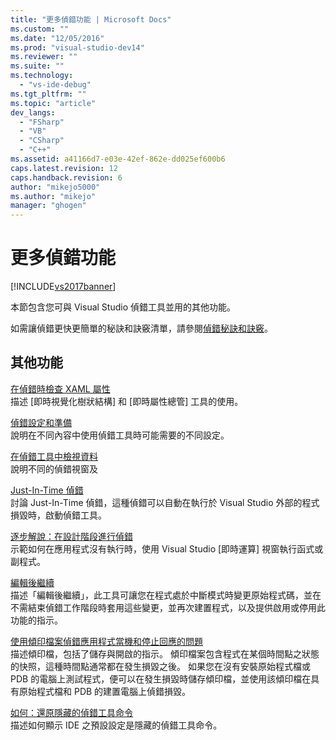 ```yaml
---
title: "更多偵錯功能 | Microsoft Docs"
ms.custom: ""
ms.date: "12/05/2016"
ms.prod: "visual-studio-dev14"
ms.reviewer: ""
ms.suite: ""
ms.technology: 
  - "vs-ide-debug"
ms.tgt_pltfrm: ""
ms.topic: "article"
dev_langs: 
  - "FSharp"
  - "VB"
  - "CSharp"
  - "C++"
ms.assetid: a41166d7-e03e-42ef-862e-dd025ef600b6
caps.latest.revision: 12
caps.handback.revision: 6
author: "mikejo5000"
ms.author: "mikejo"
manager: "ghogen"
---
```

# 更多偵錯功能
[!INCLUDE[vs2017banner](../code-quality/includes/vs2017banner.md)]

本節包含您可與 Visual Studio 偵錯工具並用的其他功能。  
  
 如需讓偵錯更快更簡單的秘訣和訣竅清單，請參閱[偵錯秘訣和訣竅](http://blogs.msdn.com/b/visualstudio/archive/2015/05/22/debugging-tips-and-tricks.aspx)。  
  
## 其他功能  
 [在偵錯時檢查 XAML 屬性](../debugger/inspect-xaml-properties-while-debugging.md)  
 描述 \[即時視覺化樹狀結構\] 和 \[即時屬性總管\] 工具的使用。  
  
 [偵錯設定和準備](../debugger/debugger-settings-and-preparation.md)  
 說明在不同內容中使用偵錯工具時可能需要的不同設定。  
  
 [在偵錯工具中檢視資料](../debugger/viewing-data-in-the-debugger.md)  
 說明不同的偵錯視窗及  
  
 [Just\-In\-Time 偵錯](../debugger/just-in-time-debugging-in-visual-studio.md)  
 討論 Just\-In\-Time 偵錯，這種偵錯可以自動在執行於 Visual Studio 外部的程式損毀時，啟動偵錯工具。  
  
 [逐步解說：在設計階段進行偵錯](../debugger/walkthrough-debugging-at-design-time.md)  
 示範如何在應用程式沒有執行時，使用 Visual Studio \[即時運算\] 視窗執行函式或副程式。  
  
 [編輯後繼續](../debugger/edit-and-continue.md)  
 描述「編輯後繼續」，此工具可讓您在程式處於中斷模式時變更原始程式碼，並在不需結束偵錯工作階段時套用這些變更，並再次建置程式，以及提供啟用或停用此功能的指示。  
  
 [使用傾印檔案偵錯應用程式當機和停止回應的問題](../debugger/using-dump-files.md)  
 描述傾印檔，包括了儲存與開啟的指示。 傾印檔案包含程式在某個時間點之狀態的快照，這種時間點通常都在發生損毀之後。 如果您在沒有安裝原始程式檔或 PDB 的電腦上測試程式，便可以在發生損毀時儲存傾印檔，並使用該傾印檔在具有原始程式檔和 PDB 的建置電腦上偵錯損毀。  
  
 [如何：還原隱藏的偵錯工具命令](../debugger/how-to-restore-hidden-debugger-commands.md)  
 描述如何顯示 IDE 之預設設定是隱藏的偵錯工具命令。